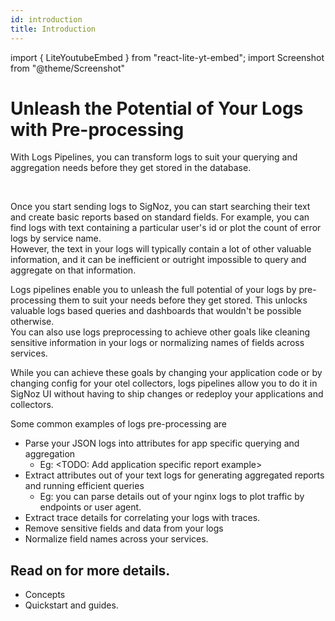 ```yaml
---
id: introduction
title: Introduction
---
```


import { LiteYoutubeEmbed } from "react-lite-yt-embed";
import Screenshot from "@theme/Screenshot"

# Unleash the Potential of Your Logs with Pre-processing

With Logs Pipelines, you can transform logs to suit your querying
and aggregation needs before they get stored in the database.

<LiteYoutubeEmbed id="OneENGNmLd0" mute={false} />

<br/>

Once you start sending logs to SigNoz, you can start searching their text
and create basic reports based on standard fields. For example, you can find logs
with text containing a particular user's id or plot the count of error logs by service name.  
However, the text in your logs will typically contain a lot of other valuable information,
and it can be inefficient or outright impossible to query and aggregate on
that information.

Logs pipelines enable you to unleash the full potential of your logs by
pre-processing them to suit your needs before they get stored. This unlocks
valuable logs based queries and dashboards that wouldn't be possible otherwise.  
You can also use logs preprocessing to achieve other goals like cleaning sensitive
information in your logs or normalizing names of fields across services.

<Screenshot
    alt="Raw Nginx Log"
    src="/img/logs/pipelines/raw-nginx-log.png "
    title="A raw Nginx log"
/>

<Screenshot
    alt="Parsed Nginx Log"
    src="/img/logs/pipelines/parsed-nginx-log.png "
    title="A parsed Nginx log"
/>

<Screenshot
    alt="Nginx Requests Count by User Agent"
    src="/img/logs/pipelines/nginx-requests-by-user-agent.png"
    title="A Report for Requests by User Agent, made possible by preprocessing logs to extract User Agent from Nginx text logs"
/>


While you can achieve these goals by changing your application code or by changing config
for your otel collectors, logs pipelines allow you to do it in SigNoz UI without having to ship changes
or redeploy your applications and collectors.

Some common examples of logs pre-processing are  
- Parse your JSON logs into attributes for app specific querying and aggregation
  - Eg: <TODO: Add application specific report example>
- Extract attributes out of your text logs for generating aggregated reports and running efficient queries
  - Eg: you can parse details out of your nginx logs to plot traffic by endpoints or user agent.
- Extract trace details for correlating your logs with traces.
- Remove sensitive fields and data from your logs
- Normalize field names across your services.


## Read on for more details.
- Concepts
- Quickstart and guides.
